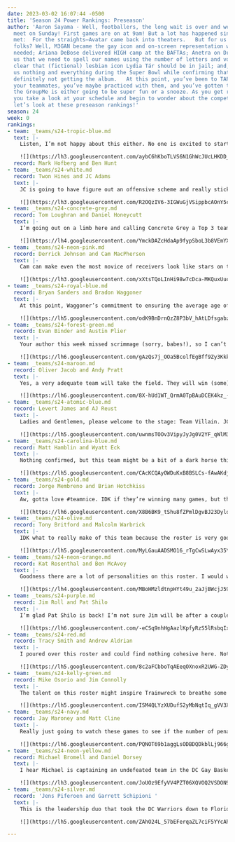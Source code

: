 ```yaml
---
date: 2023-03-02 16:07:44 -0500
title: 'Season 24 Power Rankings: Preseason'
author: 'Aaron Sayama - Well, footballers, the long wait is over and we’re set to
  meet on Sunday! First games are on at 9am! But a lot has happened since we last
  met:  For the straights—Avatar came back into theaters.   But for us queer-identified
  folks? Well, M3GAN became the gay icon and on-screen representation we so desperately
  needed; Ariana DeBose delivered HIGH camp at the BAFTAs; Anetra on Drag Race taught
  us that we need to spell our names using the number of letters and vowels; it became
  clear that (fictional) lesbian icon Lydia Tár should be in jail; and, Rihanna gave
  us nothing and everything during the Super Bowl while confirming that we are most
  definitely not getting the album.   At this point, you’ve been to TAP, you’ve met
  your teammates, you’ve maybe practiced with them, and you’ve gotten the sense that
  the GroupMe is either going to be super fun or a snooze. As you get ready for Sunday,
  you take a look at your schedule and begin to wonder about the competition. Well,
  let’s look at these preseason rankings!'
season: 24
week: 0
rankings:
- team: _teams/s24-tropic-blue.md
  text: |-
    Listen, I’m not happy about this either. No one is excited to start another season with Ben H. atop the rankings, but this is a strong pairing. Neither is new to this league and both are championship winners. In fact, Ben has been in the League for 7(?) seasons and has only not made it to the Final Four once. Now that he has a strong captain who can pretty much score from anywhere and a roster that includes Steslicki, Bertram, and Tony Smith, among others, the sky’s the limit, I’m afraid.

    ![](https://lh3.googleusercontent.com/aybC6hKboTLVS6N1GhWcJUcLHKDD_AsD6MmHi_RPZBcxe-grEZpOlkyPYE8R_bzJrTMbxL7iPhQNeOYgnTFVleeFfMNb3FZR1lPMo_MIVTy8tfSIXwgF5SU9lXOuk6V6vRieYAnspkiDciHmWWjNQvw =196x214)
  record: Mark Hofberg and Ben Hunt
- team: _teams/s24-white.md
  record: Twon Hines and JC Adams
  text: |-
    JC is going to have figure out an offensive scheme and really stick with it, but I think he’s got a good coach and mentor in Twon. The D on this team is going to be tight and tough to penetrate. Of course, the real question is whether or not JC/Noah survive this season—it’s certainly a choice to draft your boyfriend! But with Noah AND Munroe on this team, who is going to watch Kal when White takes the field?

    ![](https://lh3.googleusercontent.com/R2OQzIV6-3IGWuGjVSippbcAOnY5crJgGfl_lhA2UojTvVrdMjza7Wo4yhDxGmrvaDO26qXBBDkmGXBALTSuNaD5pZG1hhQbhQJooLFh72RyoWjc-QtmnkAN_ieTM7PX6RI8HAZVLLmB-xjDdthMfZ4 =220x197)
- team: _teams/s24-concrete-grey.md
  record: Tom Loughran and Daniel Honeycutt
  text: |-
    I’m going out on a limb here and calling Concrete Grey a Top 3 team. Admittedly, Honeycutt as QB is a bit of a wild card, and he’s been out of the game for a minute, but wow is this team stacked. Jared, Kevin, Bradley, and Linda know exactly what they’re doing out there, and I definitely don’t want to meet this team at full strength. No matter how they do this season, though, I bet they’ll be drinking for free at Dirty Goose.

    ![](https://lh4.googleusercontent.com/YmckDAZcHdaAp9fypSboL3b8VEmYXTjVYy6x6pBus3IR2IhttbmUgw9TYMVePKHcGU5FzAT7ZJnjFlk2ZTNzpCEhmqXfVNrQZgCauMNaBkMCb17jWSOVAc-ofasUt7OM24i8KaVz6Wt7fgmaBXwV_c8 =331x188)
- team: _teams/s24-neon-pink.md
  record: Derrick Johnson and Cam MacPherson
  text: |-
    Cam can make even the most novice of receivers look like stars on the field. That said, he’s just going to throw to Nikki, and there’s no reason not to. The real tea, though, is that this is going to be Team Sunday Funday.

    ![](https://lh3.googleusercontent.com/xXtsTQoLInHi98w7cDca-MKQuxUuce56Erk3LBiJ2Q8pQP9Kfo_H8oyy1U2rsJysq5g52M9ODE_42oQrbZksFSRjOk_1dA_rgjWv82Z2wzwuSXnwT98RQju4qY2XfulM9L9XowyhkX1ulB-iRLs7dnY =431x242)
- team: _teams/s24-royal-blue.md
  record: Bryan Sanders and Bradon Waggoner
  text: |-
    At this point, Waggoner’s commitment to ensuring the average age of his team is around the age one should be getting regular colonoscopies is remarkable. Hopefully this team’s experience will come in handy! Sanders is coming off a championship win, and he might be just the one to help Waggoner fine tune his system to finally snatch the trophy that’s eluded him for so long.

    ![](https://lh5.googleusercontent.com/odK9BnDrnQzZ8P3bV_hAtLDfsgabzsKMtWuHh8-9wr-cynFVV0pnJSLnd7yz84Unz7B6pu8BW7Bm0J-xmtfDzehmaN8UuDs2iLl3xU1dSM3y10JMe0ROyiOtwy0eLnqgtrbB541xeGKEAHAco0i7i58 =467x221)
- team: _teams/s24-forest-green.md
  record: Evan Binder and Austin Plier
  text: |-
    Your author this week missed scrimmage (sorry, babes!), so I can’t give everyone the full run-down, but I have faith we’re out to surprise some folks. While I’m really hoping Austin’s midwestern nice will balance out Binder’s sort of craven attitude on the field, I’m just excited to play with some exceptional women: Camille, Em, and Aubrie!

    ![](https://lh6.googleusercontent.com/gAzQs7j_OOa5BcolfEgBff9Zy3KkkHpVLPqm02NuvvCevK9-W8IRUiHIVXOE4a2XpE1Bpv8p1zybn-xGG8FF4T-JKP8Mg4jMcBwg6CLmulKjnDRWJKpXMA7chxdpKmaHidsrqKi67EuJmKvHvSLVSuM =319x227)
- team: _teams/s24-maroon.md
  record: Oliver Jacob and Andy Pratt
  text: |-
    Yes, a very adequate team will take the field. They will win (some) games. Not sure about much else, though.

    ![](https://lh6.googleusercontent.com/8X-hUd1WT_QrmA0TpBAuDCEK4kz_-hBye361jASG-XdQW1m86VzVucr2L4eDyhHspBYPDFq2ZL_KOk6B3dvaA0a91aAgB3HZoQbb8k6XLT4Mx76ygzhhrt64BFVS7eKcTd8aXakpY8p_cgHaVyiJgPs =358x200)
- team: _teams/s24-atomic-blue.md
  record: Levert James and AJ Reust
  text: |-
    Ladies and Gentlemen, please welcome to the stage: Team Villain. JC is going to need to hand out a lot of favors to get folks to ref this team’s games. Best of luck!

    ![](https://lh5.googleusercontent.com/uwnmsTOOv3VipyJyJg0V2YF_qWlM3-e6RkeRnRuQ4U27r32u6FIUHVOeziPyJVqOzppwUR8uznoEn0xMmf-8JLekUSQeKMP9TkU8vCYavaVeeX3dytSMpEK2ctoCMwhu694R3fQIkGUeLEwmC5Zc50o =480x198)
- team: _teams/s24-carolina-blue.md
  record: Matt Hamblin and Wyatt Eck
  text: |-
    Nothing confirmed, but this team might be a bit of a dark horse this season. I’ve heard some grumblings about this Captain/QB draft placement and that some players…might have undersold themselves. Fully hope Wyatt is dangling invites to future vacations based on performance!

    ![](https://lh5.googleusercontent.com/CAcKCQAyOWDuKxB8BSLCs-fAwAKdjFZuz9JK5SMKW3k5tm5ME9UU96ui4YwLNHDejkIRQVLs_R8xYj2d6dPjBRI-j-21rMDk6oOTPSK3XY0Vyv8bKE_ly_rgrCYkFHbjU2Al3f016Y8u_TU9afXDAxs =290x207)
- team: _teams/s24-gold.md
  record: Jorge Membreno and Brian Hotchkiss
  text: |-
    Aw, gotta love #teamnice. IDK if they’re winning many games, but they’ll be nice to play against. I couldn’t imagine a more perfect foil to Atomic Blue.

    ![](https://lh6.googleusercontent.com/X8B6BK9_tShu8fZPmlDgvBJ23Dylo52rHfb4DCE9dmZpfzB8c2XSrvACk9F0lhs0OdRsOycc922MU0dy3ZkIBg-5nn7W0fL521yMjIXu456MSDOVQuzBeF3I-HdDpD9hqFEDHqJYy0gEiZt-VA-Ks_Q =220x165)
- team: _teams/s24-olive.md
  record: Tony Britford and Malcolm Warbrick
  text: |-
    IDK what to really make of this team because the roster is very good, but Malcolm is an old DCGFFL QB making their return after many years away. Your writer is impossibly young—the youngest power rankings writer DCGFFL has seen, in fact—so I wasn’t here for his tenure. Though, even if he was really good years ago, football is not really a game that one ages into. But, hey, I’m open to surprises.

    ![](https://lh5.googleusercontent.com/MyLGauAADSMO16_rTgCwSLwAyx35Yhw2726B2LEZqTxc-lNVNWh6Mu0p7GNIUMLDD12jWds8S_3jO8Ei-zBuCobkzlcEW84UlABZ4qIl-0s6Mua5Rg7V4JQuV5EbgCPq4-iNlI2AqQQp__-n9FFKGNs =302x176)
- team: _teams/s24-neon-orange.md
  record: Kat Rosenthal and Ben McAvoy
  text: |-
    Goodness there are a lot of personalities on this roster. I would watch a season of “Hard Knocks” featuring this team, though.

    ![](https://lh4.googleusercontent.com/MBoHMzldtnpHYt49u_2aJjBWcjJ59d_p6ar6fWYACMMGljqJ47dkZ6jZoV0P8EVXw36cCTxQ-gl7SRvJeZuPbSjU25uIIYgvPUc7Guvswnd-whTZcfUCQ_ZvDgzr4VHABIOf_hPPl9URrZtpcAYrws0 =244x244)
- team: _teams/s24-purple.md
  record: Jim Roll and Pat Shilo
  text: |-
    I’m glad Pat Shilo is back! I’m not sure Jim will be after a couple of games, but this is a fun roster, so the vibes will be good even if winning isn’t in the cards! And who doesn’t want more Baby Lucas?

    ![](https://lh6.googleusercontent.com/-eCSq9nhHgAazlKpfyRzS5lRsbqIx-O-IH0W85mjsv5LBKronJFp3CRMMwxFABb8dw6SskFyEzFN5aZvFYUfFBmNT9Yel2-OynmbqLxBzYn96D1_UGUEgI3kICCVwQTc8VJEOQmfCML9BGhD_ufXhgQ =316x177)
- team: _teams/s24-red.md
  record: Tracy Smith and Andrew Aldrian
  text: |-
    I poured over this roster and could find nothing cohesive here. Not sure that bodes well for the rest of the season.

    ![](https://lh5.googleusercontent.com/8c2aFCbboTqAEeqOXnoxR2UWG-ZDyLx5w9trejBX7KrzyHUMnKnmCbA9Jhd4vGXdisTIoeJqM7-9LEffavnLShUTWU-CrjMuq-z3MJHGYarGFNL9aTa2iK6VKC8k8p63a0cCMb4QBI29TIZrGxmlq8A =183x183)
- team: _teams/s24-kelly-green.md
  record: Mike Osorio and Jim Connolly
  text: |-
    The talent on this roster might inspire Trainwreck to breathe some new life into his playbook.

    ![](https://lh5.googleusercontent.com/ISM4QLYzXUDufS2yMbNqtIq_gVV3XNJk13EFltUNty-Lxsc4gH5x2sw3OTJYmqCOoEWiTFl6CfnHUo4U0wI8Dl8QcpKbEOga9pya-dwiP8fi5BusPV4QnlXyBCJl28XdPL1yvdqSkmrNqKtOwUpgBag =218x226)
- team: _teams/s24-navy.md
  record: Jay Maroney and Matt Cline
  text: |-
    Really just going to watch these games to see if the number of penalties Cam gets this season is over or under the amount of words we hear from Andy and Kenny combined.

    ![](https://lh6.googleusercontent.com/PQNOT69b1aggLsODBDQDkblLj966gbfy4X7jdYItaEggEtXUqaHgkevcksl1T5wtF-AkuwUhu_ndIKUsrUeIQIq9OYkVWMKHPReXl5X_vVmyey34b6BxijPHOtIVy55F9hrROWnbs8SLveR7DNVZ11E =268x203)
- team: _teams/s24-neon-yellow.md
  record: Michael Bromell and Daniel Dorsey
  text: |-
    I hear Michael is captaining an undefeated team in the DC Gay Basketball League. Hope he’s lowered his expectations for this experience!

    ![](https://lh3.googleusercontent.com/JoUOz9EfyVV4PZT06XQVOQ2VSDON930_Ay0bmxsTiNgVsxW5TFB41d9ZAuc-ZA-afYpP90XB-jSfy_Ngiyel4GutccmnUD4-ittZ5lhPG5g1RphlBLGsuNNtQW5UyDnmaGx6_KiM69L3leYP6gT39vM =341x191)
- team: _teams/s24-silver.md
  record: 'Jens Piferoen and Garrett Schipioni '
  text: |-
    This is the leadership duo that took the DC Warriors down to Florida to go 1-5. That W was a forfeit, but, hey, a stat is a stat is a stat. They can only go up from here!

    ![](https://lh5.googleusercontent.com/ZAhO24L_57bEFerqaZL7ciF5YYcAhn7yr-xASkbWix0k_sAZ-zABRlTBiiKVI635JMAA-IoowwYROXQlDeCMoClyvVHGoaDZ7xWxTelD4ua1Z-zUgZnpoqc6yKX9P0JJzGO20mIbFpDPT6YIvZ31zRI =308x173)

---
```

